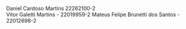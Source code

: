 Daniel Cardoso Martins 22262100-2  
Vitor Galetti Martins - 22019959-2
Mateus Felipe Brunetti dos Santos - 22012698-2
